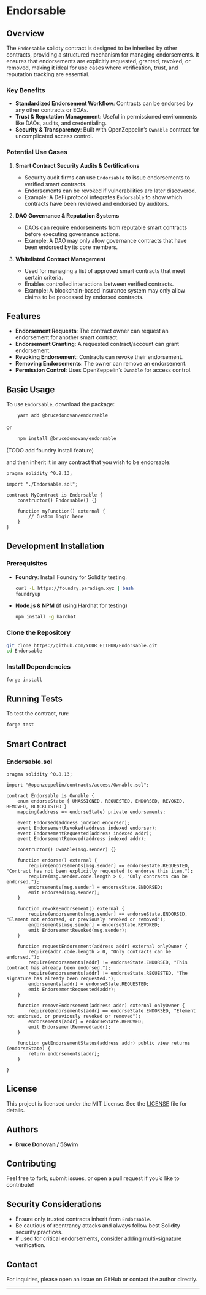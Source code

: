 # Endorsable 

## Overview

The `Endorsable` solidty contract is designed to be inherited by other contracts, providing a structured mechanism for managing endorsements. It ensures that endorsements are explicitly requested, granted, revoked, or removed, making it ideal for use cases where verification, trust, and reputation tracking are essential.

### **Key Benefits**

- **Standardized Endorsement Workflow**: Contracts can be endorsed by any other contracts or EOAs.
- **Trust & Reputation Management**: Useful in permissioned environments like DAOs, audits, and credentialing.
- **Security & Transparency**: Built with OpenZeppelin’s `Ownable` contract for uncomplicated access control.

### **Potential Use Cases**

1. **Smart Contract Security Audits & Certifications**

   - Security audit firms can use `Endorsable` to issue endorsements to verified smart contracts.
   - Endorsements can be revoked if vulnerabilities are later discovered.
   - Example: A DeFi protocol integrates `Endorsable` to show which contracts have been reviewed and endorsed by auditors.

2. **DAO Governance & Reputation Systems**

   - DAOs can require endorsements from reputable smart contracts before executing governance actions.
   - Example: A DAO may only allow governance contracts that have been endorsed by its core members.

3. **Whitelisted Contract Management**

   - Used for managing a list of approved smart contracts that meet certain criteria.
   - Enables controlled interactions between verified contracts.
   - Example: A blockchain-based insurance system may only allow claims to be processed by endorsed contracts.

## Features

- **Endorsement Requests**: The contract owner can request an endorsement for another smart contract.
- **Endorsement Granting**: A requested contract/account can grant endorsement.
- **Revoking Endorsement**: Contracts can revoke their endorsement.
- **Removing Endorsements**: The owner can remove an endorsement.
- **Permission Control**: Uses OpenZeppelin’s `Ownable` for access control.

## Basic Usage

To use `Endorsable`, download the package:

```sh
    yarn add @brucedonovan/endorsable
```
or

```sh
    npm install @brucedonovan/endorsable
```

(TODO add foundry install feature)

and then inherit it in any contract that you wish to be endorsable:

```solidity
pragma solidity ^0.8.13;

import "./Endorsable.sol";

contract MyContract is Endorsable {
    constructor() Endorsable() {}

    function myFunction() external {
        // Custom logic here
    }
}
```

## Development Installation

### Prerequisites

- **Foundry**: Install Foundry for Solidity testing.
  ```sh
  curl -L https://foundry.paradigm.xyz | bash
  foundryup
  ```
- **Node.js & NPM** (if using Hardhat for testing)
  ```sh
  npm install -g hardhat
  ```

### Clone the Repository

```sh
git clone https://github.com/YOUR_GITHUB/Endorsable.git
cd Endorsable
```

### Install Dependencies

```sh
forge install
```

## Running Tests

To test the contract, run:

```sh
forge test
```

## Smart Contract

### **Endorsable.sol**

```solidity
pragma solidity ^0.8.13;

import "@openzeppelin/contracts/access/Ownable.sol";

contract Endorsable is Ownable {
    enum endorseState { UNASSIGNED, REQUESTED, ENDORSED, REVOKED, REMOVED, BLACKLISTED }
    mapping(address => endorseState) private endorsements;

    event Endorsed(address indexed endorser);
    event EndorsementRevoked(address indexed endorser);
    event EndorsementRequested(address indexed addr);
    event EndorsementRemoved(address indexed addr);

    constructor() Ownable(msg.sender) {}

    function endorse() external {
        require(endorsements[msg.sender] == endorseState.REQUESTED, "Contract has not been explicitly requested to endorse this item.");
        require(msg.sender.code.length > 0, "Only contracts can be endorsed.");
        endorsements[msg.sender] = endorseState.ENDORSED;
        emit Endorsed(msg.sender);
    }

    function revokeEndorsement() external {
        require(endorsements[msg.sender] == endorseState.ENDORSED, "Element not endorsed, or previously revoked or removed");
        endorsements[msg.sender] = endorseState.REVOKED;
        emit EndorsementRevoked(msg.sender);
    }

    function requestEndorsement(address addr) external onlyOwner {
        require(addr.code.length > 0, "Only contracts can be endorsed.");
        require(endorsements[addr] != endorseState.ENDORSED, "This contract has already been endorsed.");
        require(endorsements[addr] != endorseState.REQUESTED, "The signature has already been requested.");
        endorsements[addr] = endorseState.REQUESTED;
        emit EndorsementRequested(addr);
    }

    function removeEndorsement(address addr) external onlyOwner {
        require(endorsements[addr] == endorseState.ENDORSED, "Element not endorsed, or previously revoked or removed");
        endorsements[addr] = endorseState.REMOVED;
        emit EndorsementRemoved(addr);
    }

    function getEndorsementStatus(address addr) public view returns (endorseState) {
        return endorsements[addr];
    }

}
```

## License

This project is licensed under the MIT License. See the [LICENSE](LICENSE) file for details.

## Authors

- **Bruce Donovan / 5Swim**

## Contributing

Feel free to fork, submit issues, or open a pull request if you’d like to contribute!

## Security Considerations

- Ensure only trusted contracts inherit from `Endorsable`.
- Be cautious of reentrancy attacks and always follow best Solidity security practices.
- If used for critical endorsements, consider adding multi-signature verification.

## Contact

For inquiries, please open an issue on GitHub or contact the author directly.

---